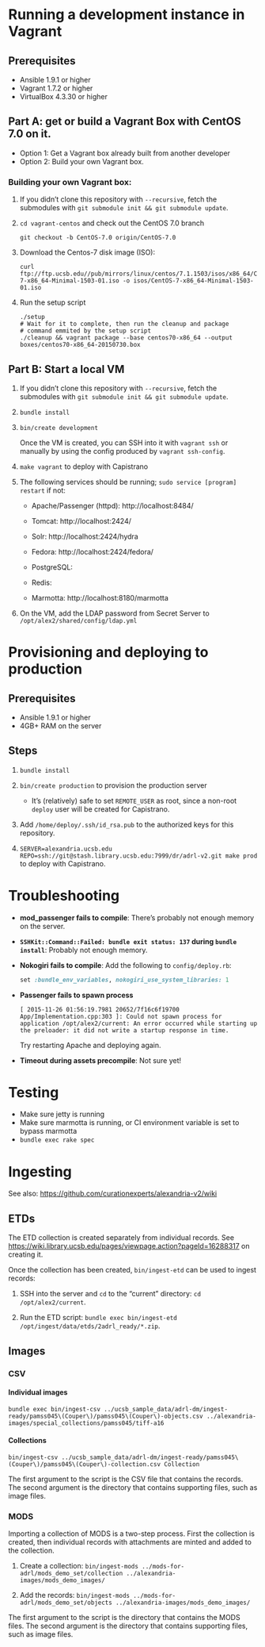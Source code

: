 # Running a development instance in Vagrant

## Prerequisites

- Ansible 1.9.1 or higher
- Vagrant 1.7.2 or higher
- VirtualBox 4.3.30 or higher

## Part A: get or build a Vagrant Box with CentOS 7.0 on it.

- Option 1: Get a Vagrant box already built from another developer
- Option 2: Build your own Vagrant box.

### Building your own Vagrant box:

1. If you didn’t clone this repository with `--recursive`, fetch the
   submodules with `git submodule init && git submodule update`.

2. `cd vagrant-centos` and check out the CentOS 7.0 branch

    ```
    git checkout -b CentOS-7.0 origin/CentOS-7.0
    ```

3. Download the Centos-7 disk image (ISO):

    ```
    curl ftp://ftp.ucsb.edu//pub/mirrors/linux/centos/7.1.1503/isos/x86_64/CentOS-7-x86_64-Minimal-1503-01.iso -o isos/CentOS-7-x86_64-Minimal-1503-01.iso
    ```

4. Run the setup script

    ```
    ./setup
    # Wait for it to complete, then run the cleanup and package
    # command emmited by the setup script
    ./cleanup && vagrant package --base centos70-x86_64 --output boxes/centos70-x86_64-20150730.box
    ```

## Part B: Start a local VM

1. If you didn’t clone this repository with `--recursive`, fetch the
   submodules with `git submodule init && git submodule update`.

2. `bundle install`

3. `bin/create development`

    Once the VM is created, you can SSH into it with `vagrant ssh` or
    manually by using the config produced by `vagrant ssh-config`.

4. `make vagrant` to deploy with Capistrano

5. The following services should be running; `sudo service [program]
    restart` if not:

    - Apache/Passenger (httpd): http://localhost:8484/

    - Tomcat: http://localhost:2424/

    - Solr: http://localhost:2424/hydra

    - Fedora: http://localhost:2424/fedora/

    - PostgreSQL:

    - Redis:

    - Marmotta: http://localhost:8180/marmotta

5. On the VM, add the LDAP password from Secret Server to `/opt/alex2/shared/config/ldap.yml`

# Provisioning and deploying to production

## Prerequisites

- Ansible 1.9.1 or higher
- 4GB+ RAM on the server

## Steps

1. `bundle install`

2. `bin/create production` to provision the production server

    - It’s (relatively) safe to set `REMOTE_USER` as root, since a
    non-root `deploy` user will be created for Capistrano.

3. Add `/home/deploy/.ssh/id_rsa.pub` to the authorized keys for this repository.

3. `SERVER=alexandria.ucsb.edu REPO=ssh://git@stash.library.ucsb.edu:7999/dr/adrl-v2.git make prod` to deploy with Capistrano.

# Troubleshooting

- **mod_passenger fails to compile**: There’s probably not enough memory on the server.

- **`SSHKit::Command::Failed: bundle exit status: 137` during `bundle install`**: Probably not enough memory.

- **Nokogiri fails to compile**: Add the following to `config/deploy.rb`:

    ```ruby
    set :bundle_env_variables, nokogiri_use_system_libraries: 1
    ```

- **Passenger fails to spawn process**

    ```
    [ 2015-11-26 01:56:19.7981 20652/7f16c6f19700 App/Implementation.cpp:303 ]: Could not spawn process for application /opt/alex2/current: An error occurred while starting up the preloader: it did not write a startup response in time.
    ```

    Try restarting Apache and deploying again.

- **Timeout during assets precompile**:  Not sure yet!

# Testing

  * Make sure jetty is running
  * Make sure marmotta is running, or CI environment variable is set to bypass marmotta
  * `bundle exec rake spec`

# Ingesting

See also: <https://github.com/curationexperts/alexandria-v2/wiki>

## ETDs

The ETD collection is created separately from individual records.  See
https://wiki.library.ucsb.edu/pages/viewpage.action?pageId=16288317 on
creating it.

Once the collection has been created, `bin/ingest-etd` can be used to
ingest records:

1. SSH into the server and `cd` to the “current” directory: `cd /opt/alex2/current`.

2. Run the ETD script: `bundle exec bin/ingest-etd /opt/ingest/data/etds/2adrl_ready/*.zip`.

## Images

### CSV

#### Individual images
```
bundle exec bin/ingest-csv ../ucsb_sample_data/adrl-dm/ingest-ready/pamss045\(Couper\)/pamss045\(Couper\)-objects.csv ../alexandria-images/special_collections/pamss045/tiff-a16
```

#### Collections
```
bin/ingest-csv ../ucsb_sample_data/adrl-dm/ingest-ready/pamss045\(Couper\)/pamss045\(Couper\)-collection.csv Collection
```

The first argument to the script is the CSV file that contains the records.  The second argument is the directory that contains supporting files, such as image files.

### MODS

Importing a collection of MODS is a two-step process.  First the
collection is created, then individual records with attachments are
minted and added to the collection.

1. Create a collection: `bin/ingest-mods ../mods-for-adrl/mods_demo_set/collection ../alexandria-images/mods_demo_images/`

2. Add the records: `bin/ingest-mods ../mods-for-adrl/mods_demo_set/objects ../alexandria-images/mods_demo_images/`

The first argument to the script is the directory that contains the
MODS files.  The second argument is the directory that contains
supporting files, such as image files.
